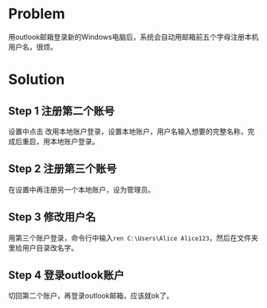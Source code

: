 # Problem

用outlook邮箱登录新的Windows电脑后，系统会自动用邮箱前五个字母注册本机用户名，很烦。

# Solution

## Step 1 注册第二个账号

设置中点击 改用本地账户登录，设置本地账户，用户名输入想要的完整名称，完成后重启，用本地账户登录。

## Step 2 注册第三个账号

在设置中再注册另一个本地账户，设为管理员。

## Step 3 修改用户名

用第三个账户登录，命令行中输入`ren C:\Users\Alice Alice123`，然后在文件夹里给用户目录改名字。

## Step 4 登录outlook账户

切回第二个账户，再登录outlook邮箱，应该就ok了。
